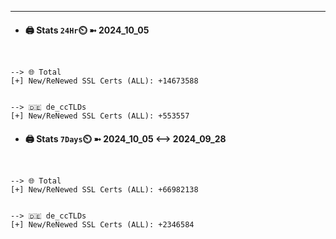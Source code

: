 

---
- #### 🖨️ **Stats** `24Hr`⏲️ ➼ 2024_10_05
```console


--> 🌐 Total
[+] New/ReNewed SSL Certs (ALL): +14673588


--> 🇩🇪 de_ccTLDs
[+] New/ReNewed SSL Certs (ALL): +553557

```

- #### 🖨️ **Stats** `7Days`⏲️ ➼ 2024_10_05 <--> 2024_09_28
```console


--> 🌐 Total
[+] New/ReNewed SSL Certs (ALL): +66982138


--> 🇩🇪 de_ccTLDs
[+] New/ReNewed SSL Certs (ALL): +2346584

```

